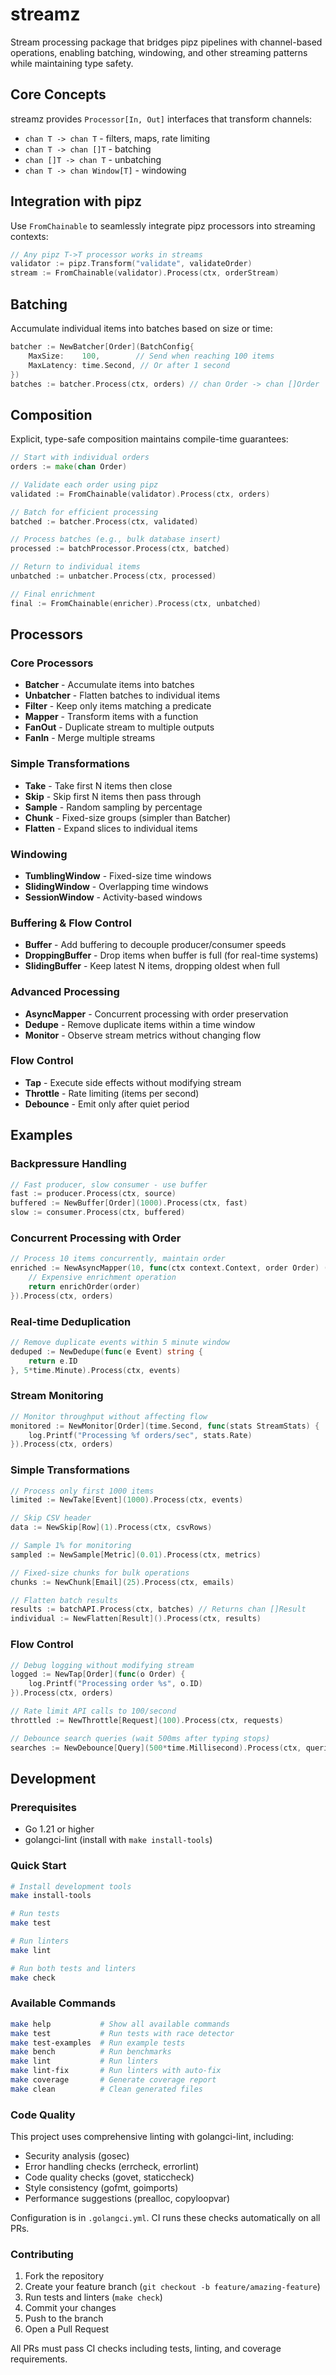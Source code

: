 # streamz

Stream processing package that bridges pipz pipelines with channel-based operations, enabling batching, windowing, and other streaming patterns while maintaining type safety.

## Core Concepts

streamz provides `Processor[In, Out]` interfaces that transform channels:
- `chan T -> chan T` - filters, maps, rate limiting
- `chan T -> chan []T` - batching
- `chan []T -> chan T` - unbatching  
- `chan T -> chan Window[T]` - windowing

## Integration with pipz

Use `FromChainable` to seamlessly integrate pipz processors into streaming contexts:

```go
// Any pipz T->T processor works in streams
validator := pipz.Transform("validate", validateOrder)
stream := FromChainable(validator).Process(ctx, orderStream)
```

## Batching

Accumulate individual items into batches based on size or time:

```go
batcher := NewBatcher[Order](BatchConfig{
    MaxSize:    100,        // Send when reaching 100 items
    MaxLatency: time.Second, // Or after 1 second
})
batches := batcher.Process(ctx, orders) // chan Order -> chan []Order
```

## Composition

Explicit, type-safe composition maintains compile-time guarantees:

```go
// Start with individual orders
orders := make(chan Order)

// Validate each order using pipz
validated := FromChainable(validator).Process(ctx, orders)

// Batch for efficient processing
batched := batcher.Process(ctx, validated) 

// Process batches (e.g., bulk database insert)
processed := batchProcessor.Process(ctx, batched)

// Return to individual items
unbatched := unbatcher.Process(ctx, processed)

// Final enrichment
final := FromChainable(enricher).Process(ctx, unbatched)
```

## Processors

### Core Processors
- **Batcher** - Accumulate items into batches
- **Unbatcher** - Flatten batches to individual items
- **Filter** - Keep only items matching a predicate
- **Mapper** - Transform items with a function
- **FanOut** - Duplicate stream to multiple outputs
- **FanIn** - Merge multiple streams

### Simple Transformations
- **Take** - Take first N items then close
- **Skip** - Skip first N items then pass through
- **Sample** - Random sampling by percentage
- **Chunk** - Fixed-size groups (simpler than Batcher)
- **Flatten** - Expand slices to individual items

### Windowing
- **TumblingWindow** - Fixed-size time windows
- **SlidingWindow** - Overlapping time windows
- **SessionWindow** - Activity-based windows

### Buffering & Flow Control
- **Buffer** - Add buffering to decouple producer/consumer speeds
- **DroppingBuffer** - Drop items when buffer is full (for real-time systems)
- **SlidingBuffer** - Keep latest N items, dropping oldest when full

### Advanced Processing
- **AsyncMapper** - Concurrent processing with order preservation
- **Dedupe** - Remove duplicate items within a time window
- **Monitor** - Observe stream metrics without changing flow

### Flow Control
- **Tap** - Execute side effects without modifying stream
- **Throttle** - Rate limiting (items per second)
- **Debounce** - Emit only after quiet period

## Examples

### Backpressure Handling
```go
// Fast producer, slow consumer - use buffer
fast := producer.Process(ctx, source)
buffered := NewBuffer[Order](1000).Process(ctx, fast)
slow := consumer.Process(ctx, buffered)
```

### Concurrent Processing with Order
```go
// Process 10 items concurrently, maintain order
enriched := NewAsyncMapper(10, func(ctx context.Context, order Order) (Order, error) {
    // Expensive enrichment operation
    return enrichOrder(order)
}).Process(ctx, orders)
```

### Real-time Deduplication
```go
// Remove duplicate events within 5 minute window
deduped := NewDedupe(func(e Event) string { 
    return e.ID 
}, 5*time.Minute).Process(ctx, events)
```

### Stream Monitoring
```go
// Monitor throughput without affecting flow
monitored := NewMonitor[Order](time.Second, func(stats StreamStats) {
    log.Printf("Processing %f orders/sec", stats.Rate)
}).Process(ctx, orders)
```

### Simple Transformations
```go
// Process only first 1000 items
limited := NewTake[Event](1000).Process(ctx, events)

// Skip CSV header
data := NewSkip[Row](1).Process(ctx, csvRows)

// Sample 1% for monitoring
sampled := NewSample[Metric](0.01).Process(ctx, metrics)

// Fixed-size chunks for bulk operations
chunks := NewChunk[Email](25).Process(ctx, emails)

// Flatten batch results
results := batchAPI.Process(ctx, batches) // Returns chan []Result
individual := NewFlatten[Result]().Process(ctx, results)
```

### Flow Control
```go
// Debug logging without modifying stream
logged := NewTap[Order](func(o Order) {
    log.Printf("Processing order %s", o.ID)
}).Process(ctx, orders)

// Rate limit API calls to 100/second
throttled := NewThrottle[Request](100).Process(ctx, requests)

// Debounce search queries (wait 500ms after typing stops)
searches := NewDebounce[Query](500*time.Millisecond).Process(ctx, queries)
```

## Development

### Prerequisites
- Go 1.21 or higher
- golangci-lint (install with `make install-tools`)

### Quick Start
```bash
# Install development tools
make install-tools

# Run tests
make test

# Run linters
make lint

# Run both tests and linters
make check
```

### Available Commands
```bash
make help           # Show all available commands
make test           # Run tests with race detector
make test-examples  # Run example tests
make bench          # Run benchmarks
make lint           # Run linters
make lint-fix       # Run linters with auto-fix
make coverage       # Generate coverage report
make clean          # Clean generated files
```

### Code Quality
This project uses comprehensive linting with golangci-lint, including:
- Security analysis (gosec)
- Error handling checks (errcheck, errorlint)
- Code quality checks (govet, staticcheck)
- Style consistency (gofmt, goimports)
- Performance suggestions (prealloc, copyloopvar)

Configuration is in `.golangci.yml`. CI runs these checks automatically on all PRs.

### Contributing
1. Fork the repository
2. Create your feature branch (`git checkout -b feature/amazing-feature`)
3. Run tests and linters (`make check`)
4. Commit your changes
5. Push to the branch
6. Open a Pull Request

All PRs must pass CI checks including tests, linting, and coverage requirements.